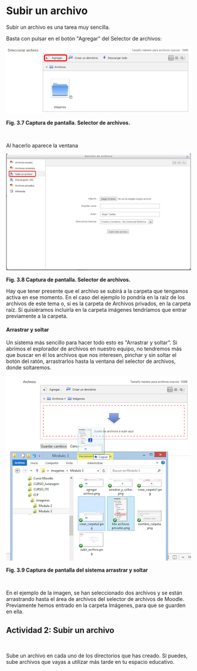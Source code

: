 
# Subir un archivo

Subir un archivo es una tarea muy sencilla.

Basta con pulsar en el botón "Agregar" del Selector de archivos:


![](img/agregar_archivo.png)

**Fig. 3.7 Captura de pantalla. Selector de archivos.**

 

Al hacerlo aparece la ventana


![](img/subir_archivo.png)

**Fig. 3.8 Captura de pantalla. Selector de archivos.**

Hay que tener presente que el archivo se subirá a la carpeta que tengamos activa en ese momento. En el caso del ejemplo lo pondría en la raíz de los archivos de este tema o, si es la carpeta de Archivos privados, en la carpeta raíz. Si quisiéramos incluirla en la carpeta imágenes tendríamos que entrar previamente a la carpeta.

#### Arrastrar y soltar

Un sistema más sencillo para hacer todo esto es "Arrastrar y soltar". Si abrimos el explorador de archivos en nuestro equipo, no tendremos más que buscar en él los archivos que nos interesen, pinchar y sin soltar el botón del ratón, arrastrarlos hasta la ventana del selector de archivos, donde soltaremos.


![](img/arrastrar_y_soltar2.png)

**Fig. 3.9 Captura de pantalla del sistema arrastrar y soltar**

 

En el ejemplo de la imagen, se han seleccionado dos archivos y se están arrastrando hasta el área de archivos del selector de archivos de Moodle. Previamente hemos entrado en la carpeta Imágenes, para que se guarden en ella.

## Actividad 2: Subir un archivo


 



Sube un archivo en cada uno de los directorios que has creado.  Si puedes, sube archivos que vayas a utilizar más tarde en tu espacio educativo.

